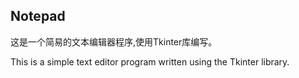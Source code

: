 ## Notepad

这是一个简易的文本编辑器程序,使用Tkinter库编写。

This is a simple text editor program written using the Tkinter library.